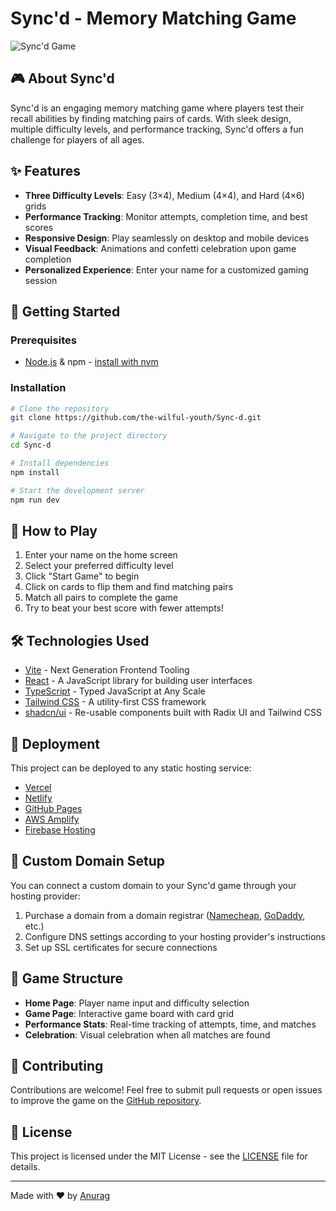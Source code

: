 # Sync'd - Memory Matching Game

![Sync'd Game](https://github.com/the-wilful-youth/Sync-d/raw/main/public/screenshot.png)

## 🎮 About Sync'd

Sync'd is an engaging memory matching game where players test their recall abilities by finding matching pairs of cards. With sleek design, multiple difficulty levels, and performance tracking, Sync'd offers a fun challenge for players of all ages.

## ✨ Features

- **Three Difficulty Levels**: Easy (3×4), Medium (4×4), and Hard (4×6) grids
- **Performance Tracking**: Monitor attempts, completion time, and best scores
- **Responsive Design**: Play seamlessly on desktop and mobile devices
- **Visual Feedback**: Animations and confetti celebration upon game completion
- **Personalized Experience**: Enter your name for a customized gaming session

## 🚀 Getting Started

### Prerequisites

- [Node.js](https://nodejs.org/) & npm - [install with nvm](https://github.com/nvm-sh/nvm#installing-and-updating)

### Installation

```sh
# Clone the repository
git clone https://github.com/the-wilful-youth/Sync-d.git

# Navigate to the project directory
cd Sync-d

# Install dependencies
npm install

# Start the development server
npm run dev
```

## 🎯 How to Play

1. Enter your name on the home screen
2. Select your preferred difficulty level
3. Click "Start Game" to begin
4. Click on cards to flip them and find matching pairs
5. Match all pairs to complete the game
6. Try to beat your best score with fewer attempts!

## 🛠️ Technologies Used

- [Vite](https://vitejs.dev/) - Next Generation Frontend Tooling
- [React](https://reactjs.org/) - A JavaScript library for building user interfaces
- [TypeScript](https://www.typescriptlang.org/) - Typed JavaScript at Any Scale
- [Tailwind CSS](https://tailwindcss.com/) - A utility-first CSS framework
- [shadcn/ui](https://ui.shadcn.com/) - Re-usable components built with Radix UI and Tailwind CSS

## 📱 Deployment

This project can be deployed to any static hosting service:

- [Vercel](https://vercel.com/)
- [Netlify](https://www.netlify.com/)
- [GitHub Pages](https://pages.github.com/)
- [AWS Amplify](https://aws.amazon.com/amplify/)
- [Firebase Hosting](https://firebase.google.com/docs/hosting)

## 🔗 Custom Domain Setup

You can connect a custom domain to your Sync'd game through your hosting provider:

1. Purchase a domain from a domain registrar ([Namecheap](https://www.namecheap.com/), [GoDaddy](https://www.godaddy.com/), etc.)
2. Configure DNS settings according to your hosting provider's instructions
3. Set up SSL certificates for secure connections

## 🧩 Game Structure

- **Home Page**: Player name input and difficulty selection
- **Game Page**: Interactive game board with card grid
- **Performance Stats**: Real-time tracking of attempts, time, and matches
- **Celebration**: Visual celebration when all matches are found

## 🤝 Contributing

Contributions are welcome! Feel free to submit pull requests or open issues to improve the game on the [GitHub repository](https://github.com/the-wilful-youth/Sync-d).

## 📄 License

This project is licensed under the MIT License - see the [LICENSE](https://github.com/the-wilful-youth/Sync-d/blob/main/LICENSE) file for details.

---

Made with ❤️ by [Anurag](https://github.com/the-wilful-youth)
